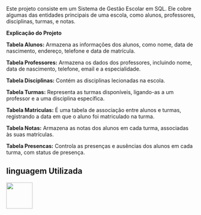 Este projeto consiste em um Sistema de Gestão Escolar em SQL. Ele cobre algumas das entidades principais de uma escola, como alunos, professores, disciplinas, turmas, e notas.

**Explicação do Projeto**

**Tabela Alunos:** Armazena as informações dos alunos, como nome, data de nascimento, endereço, telefone e data de matrícula.

**Tabela Professores:** Armazena os dados dos professores, incluindo nome, data de nascimento, telefone, email e a especialidade.

**Tabela Disciplinas:** Contém as disciplinas lecionadas na escola.

**Tabela Turmas:** Representa as turmas disponíveis, ligando-as a um professor e a uma disciplina específica.

**Tabela Matriculas:** É uma tabela de associação entre alunos e turmas, registrando a data em que o aluno foi matriculado na turma.

**Tabela Notas:** Armazena as notas dos alunos em cada turma, associadas às suas matrículas.

**Tabela Presencas:** Controla as presenças e ausências dos alunos em cada turma, com status de presença.

## linguagem Utilizada

<a href="https://programartudo.blogspot.com/2024/11/sql-manipulacao-e-gerenciamento-de-dados.html" target="_blank"><img loading="lazy" src="https://cdn.jsdelivr.net/gh/devicons/devicon/icons/sqlite/sqlite-original.svg" width="70" height="70"/></a>
